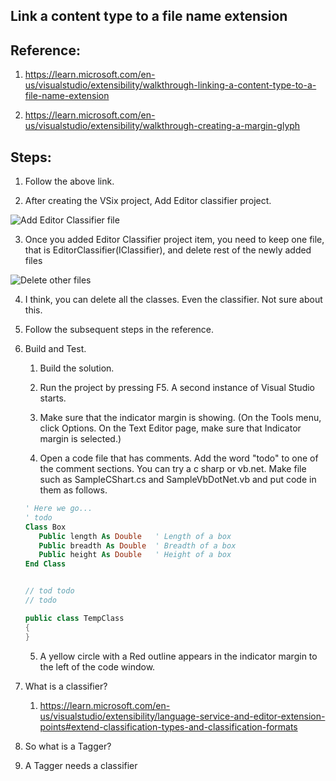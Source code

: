 ## Link a content type to a file name extension

## Reference: 
1. https://learn.microsoft.com/en-us/visualstudio/extensibility/walkthrough-linking-a-content-type-to-a-file-name-extension

2. https://learn.microsoft.com/en-us/visualstudio/extensibility/walkthrough-creating-a-margin-glyph

## Steps:
1. Follow the above link. 

2. After creating the VSix project, Add Editor classifier project.

![Add Editor Classifier file](./images/50_50EditorClassifierAddNewItem.jpg)

3. Once you added Editor Classifier project item, you need to keep one file, that is EditorClassifier(IClassifier), and delete rest of the newly added files

![Delete other files](./images/50_51EditorClassifierDeleteOtherFiles.jpg)

4. I think, you can delete all the classes. Even the classifier. Not sure about this. 

4. Follow the subsequent steps in the reference.

5. Build and Test.
   1. Build the solution.

   2. Run the project by pressing F5. A second instance of Visual Studio starts.
   
   3. Make sure that the indicator margin is showing. (On the Tools menu, click Options. On the Text Editor page, make sure that Indicator margin is selected.)

   4. Open a code file that has comments. Add the word "todo" to one of the comment sections. You can try a c sharp or vb.net. Make file such as SampleCShart.cs and SampleVbDotNet.vb and put code in them as follows.
   ```vb
   ' Here we go...
   ' todo
   Class Box
      Public length As Double   ' Length of a box
      Public breadth As Double  ' Breadth of a box
      Public height As Double   ' Height of a box
   End Class
   ```

   ```cs
   
   // tod todo
   // todo

   public class TempClass
   { 
   }
   ```

   5. A yellow circle with a Red outline appears in the indicator margin to the left of the code window.

6. What is a classifier?
   1. https://learn.microsoft.com/en-us/visualstudio/extensibility/language-service-and-editor-extension-points#extend-classification-types-and-classification-formats
7. So what is a Tagger? 
8. A Tagger needs a classifier